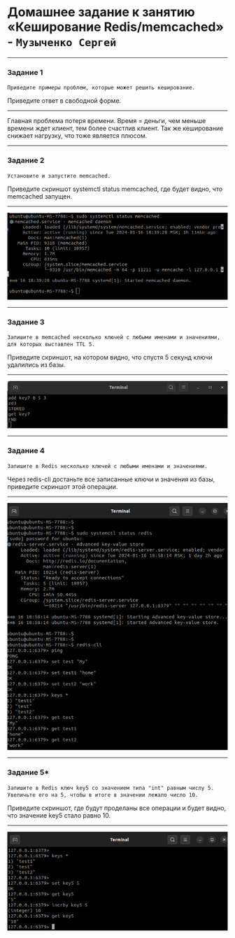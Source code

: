 # Домашнее задание к занятию «Кеширование Redis/memcached» - `Музыченко Сергей`

---

### Задание 1


    Приведите примеры проблем, которые может решить кеширование.

Приведите ответ в свободной форме.

---

Главная проблема потеря времени. Время = деньги, чем меньше времени ждет клиент, тем более счастлив клиент.
Так же кеширование снижает нагрузку, что тоже является плюсом.

---

### Задание 2


    Установите и запустите memcached.

Приведите скриншот systemctl status memcached, где будет видно, что memcached запущен.

---

![memcached](pic/zd2.png)

---

### Задание 3


    Запишите в memcached несколько ключей с любыми именами и значениями, для которых выставлен TTL 5.

Приведите скриншот, на котором видно, что спустя 5 секунд ключи удалились из базы.


---

![memcached](pic/zd3.png)

---

### Задание 4


    Запишите в Redis несколько ключей с любыми именами и значениями.

Через redis-cli достаньте все записанные ключи и значения из базы, приведите скриншот этой операции.


---

![memcached](pic/zd4.png)


---

### Задание 5*


    Запишите в Redis ключ key5 со значением типа "int" равным числу 5. Увеличьте его на 5, чтобы в итоге в значении лежало число 10.

Приведите скриншот, где будут проделаны все операции и будет видно, что значение key5 стало равно 10.

---

![memcached](pic/zd5.png)
